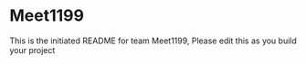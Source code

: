 # Meet1199
This is the initiated README for team Meet1199, Please edit this as you build your project

